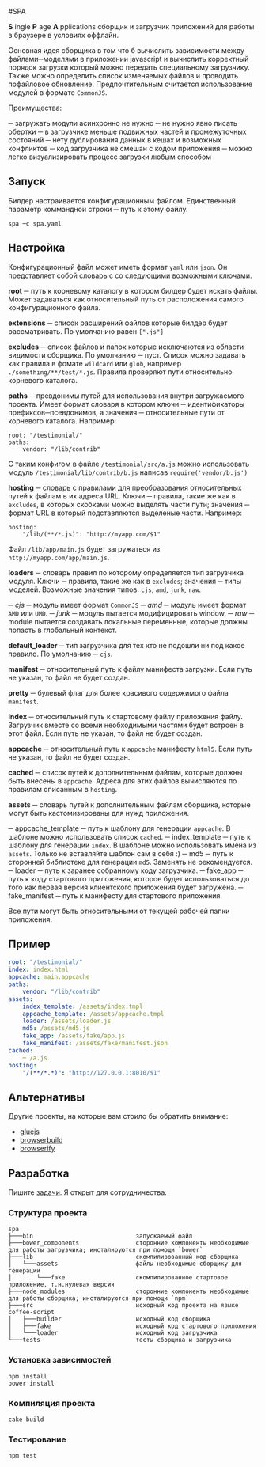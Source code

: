 #SPA

**S** ingle **P** age **A** pplications сборщик и загрузчик приложений для работы в браузере в условиях оффлайн.

Основная идея сборщика в том что б вычислить зависимости между файлами─моделями в приложении javascript и вычислить корректный порядок загрузки который можно передать специальному загрузчику. Также можно определить список изменяемых файлов и проводить пофайловое обновление. Предпочтительным считается использование модулей в формате `CommonJS`.

Преимущества:

  ─ загружать модули асинхронно не нужно
  ─ не нужно явно писать обертки
  ─ в загрузчике меньше подвижных частей и промежуточных состояний
  ─ нету дублирования данных в кешах и возможных конфликтов
  ─ код загрузчика не смешан с кодом приложения
  ─ можно легко визуализировать процесс загрузки любым способом

## Запуск

Билдер настраивается конфигурационным файлом. Единственный параметр коммандной строки ─ путь к этому файлу. 

```
spa ─c spa.yaml
```

## Настройка

Конфигурационный файл может иметь формат `yaml` или `json`. Он представляет собой словарь с со следующими возможными ключами.

**root** ─ путь к корневому каталогу в котором билдер будет искать файлы. Может задаваться как относительный путь от расположения самого конфигурационного файла.

**extensions** ─ список расширений файлов которые билдер будет рассматривать. По умолчанию равен `[".js"]`

**excludes** ─ список файлов и папок которые исключаются из области видимости сборщика. По умолчанию ─ пуст. Список можно задавать как правила в фомате `wildcard` или `glob`, например `./something/**/test/*.js`. Правила проверяют пути относительно корневого каталога.

**paths** ─ превдонимы путей для использования внутри загружаемого проекта. Имеет формат словаря в котором ключи ─ идентификаторы префиксов─псевдонимов, а значения ─ относительные пути от корневого каталога. Например:

```
root: "/testimonial/"
paths:
    vendor: "/lib/contrib"
```

С таким конфигом в файле `/testimonial/src/a.js` можно использовать модуль `/testimonial/lib/contrib/b.js` написав `require('vendor/b.js')`

**hosting** ─ словарь с правилами для преобразования относительных путей к файлам в их адреса URL. Ключи ─ правила, такие же как в `excludes`, в которых скобками можно выделять части пути; значения ─ формат URL в который подставляются выделеные части. Например:

```
hosting:
    "/lib/(**/*.js)": "http://myapp.com/$1"
```

Файл `/lib/app/main.js` будет загружаться из `http://myapp.com/app/main.js`.

**loaders** ─ словарь правил по которому определяется тип загрузчика модуля. Ключи ─ правила, такие же как в `excludes`; значения ─ типы моделей. Возможные значения типов: `cjs`, `amd`, `junk`, `raw`.

─ _cjs_ ─ модуль имеет формат `CommonJS`
─ _amd_ ─ модуль имеет формат `AMD` или `UMD`.
─ _junk_ ─ модуль пытается модифицировать window.
─ _raw_ ─ module пытается создавать локальные переменные, которые должны попасть в глобальный контекст.

**default_loader** ─ тип загрузчика для тех кто не подошли ни под какое правило. По умолчанию ─ `cjs`.

**manifest** ─ относительный путь к файлу манифеста загрузки. Если путь не указан, то файл не будет создан.

**pretty** ─ булевый флаг для более красивого содержимого файла `manifest`.

**index** ─ относительный путь к стартовому файлу приложения файлу. Загрузчик вместе со всеми необходимыми частями будет встроен в этот файл. Если путь не указан, то файл не будет создан.

**appcache** ─ относительный путь к `appcache` манифесту `html5`. Если путь не указан, то файл не будет создан.

**cached** ─ список путей к дополнительным файлам, которые должны быть внесены в `appcache`. Адреса для этих файлов вычисляются по правилам описанным в `hosting`.

**assets** ─ словарь путей к дополнительным файлам сборщика, которые могут быть кастомизированы для нужд приложения.

─ appcache_template ─ путь к шаблону для генерации `appcache`. В шаблоне можно использовать список `cached`.
─ index_template ─ путь к шаблону для генерации `index`. В шаблоне можно использовать имена из `assets`. Только не вставляйте шаблон сам в себя :)
─ md5 ─ путь к сторонней библиотеке для генерации `md5`. Заменять не рекомендуется.
─ loader ─ путь к заранее собранному коду загрузчика.
─ fake_app ─ путь к коду стартового приложения, которое будет использоваться до того как первая версия клиентского приложения будет загружена.
─ fake_manifest ─ путь к манифесту для стартового приложения.

Все пути могут быть относительными от текущей рабочей папки приложения.

## Пример

```yaml
root: "/testimonial/"
index: index.html
appcache: main.appcache
paths:
    vendor: "/lib/contrib"
assets:
    index_template: /assets/index.tmpl
    appcache_template: /assets/appcache.tmpl
    loader: /assets/loader.js
    md5: /assets/md5.js
    fake_app: /assets/fake/app.js
    fake_manifest: /assets/fake/manifest.json
cached:
    ─ /a.js
hosting:
    "/(**/*.*)": "http://127.0.0.1:8010/$1"
```

## Альтернативы

Другие проекты, на которые вам стоило бы обратить внимание:

 * [gluejs](http://mixu.net/gluejs/)
 * [browserbuild](https://github.com/learnboost/browserbuild/)
 * [browserify](http://browserify.org/)

## Разработка

Пишите [задачи](https://github.com/Evgenus/spa/issues). Я открыт для сотрудничества.

### Структура проекта

```
spa
├───bin                             запускаемый файл
├───bower_components                сторонние компоненты необходимые для работы загрузчика; инсталируются при помощи `bower`
├───lib                             скомпилированный код сборщика 
│   └───assets                      файлы необходимые сборщику для генерации
│       └───fake                    скомпилированное стартовое приложение, т.н.нулевая версия
├───node_modules                    сторонние компоненты необходимые для работы сборщика; инсталируются при помощи `npm`
├───src                             исходный код проекта на языке coffee-script
│   ├───builder                     исходный код сборщика
│   ├───fake                        исходный код стартового приложения
│   └───loader                      исходный код загрузчика
└───tests                           тесты сборщика и загрузчика
```

### Установка зависимостей 

```
npm install
bower install
```

### Компиляция проекта 

```
cake build
```

### Тестирование 

```
npm test
```
